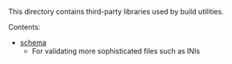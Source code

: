 This directory contains third-party libraries used by build utilities.

Contents:

* [schema](https://github.com/keleshev/schema)
    * For validating more sophisticated files such as INIs
